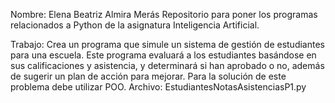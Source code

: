 Nombre: Elena Beatriz Almira Merás
Repositorio para poner los programas relacionados a Python de la asignatura Inteligencia Artificial.

Trabajo: Crea un programa que simule un sistema de gestión de estudiantes para una escuela. Este programa evaluará a los estudiantes basándose en sus calificaciones y asistencia, y determinará si han aprobado o no, además de sugerir un plan de acción para mejorar. 
Para la solución de este problema debe utilizar POO.
Archivo: EstudiantesNotasAsistenciasP1.py
